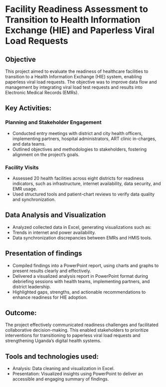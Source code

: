 # Facility Readiness Assessment to Transition to Health Information Exchange (HIE) and Paperless Viral Load Requests
## Objective
This project aimed to evaluate the readiness of healthcare facilities to transition to a Health Information Exchange (HIE) system, enabling paperless viral load requests. The objective was to improve data flow and management by integrating viral load test requests and results into Electronic Medical Records (EMRs).
## Key Activities: 
### Planning and Stakeholder Engagement
- Conducted entry meetings with district and city health officers, implementing partners, hospital administrators, ART clinic in-charges, and data teams.
- Outlined objectives and methodologies to stakeholders, fostering alignment on the project’s goals.
### Facility Visits
- Assessed 20 health facilities across eight districts for readiness indicators, such as infrastructure, internet availability, data security, and EMR usage.
- Used structured tools and patient-chart reviews to verify data quality and synchronization.
## Data Analysis and Visualization
- Analyzed collected data in Excel, generating visualizations such as:
- Trends in internet and power availability.
- Data synchronization discrepancies between EMRs and HMIS tools.
## Presentation of findings
- Compiled findings into a PowerPoint report, using charts and graphs to present results clearly and effectively.
- Delivered a visualized analysis report in PowerPoint format during debriefing sessions with health teams, implementing partners, and district leadership.
- Highlighted gaps, strengths, and actionable recommendations to enhance readiness for HIE adoption.
## Outcome:
The project effectively communicated readiness challenges and facilitated collaborative decision-making. This enabled stakeholders to prioritize interventions for transitioning to paperless viral load requests and strengthening Uganda’s digital health systems.
## Tools and technologies used: 
- Analysis: Data cleaning and visualization in Excel.
- Presentation: Visualized insights using PowerPoint to deliver an accessible and engaging summary of findings.

